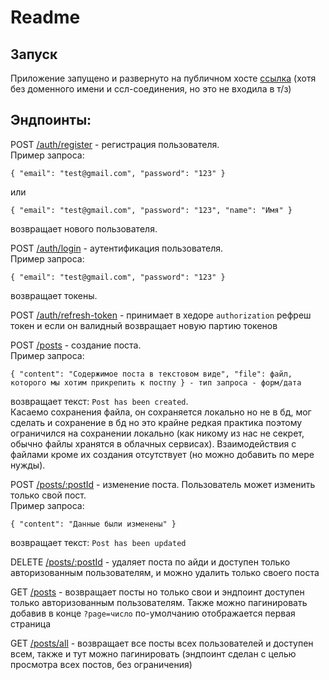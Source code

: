 # Readme

## Запуск

Приложение запущено и развернуто на публичном хосте [ссылка](http://45.145.64.194/) (хотя без доменного имени и ссл-соединения, но это не входила в т/з)

## Эндпоинты:

POST [/auth/register](http://45.145.64.194/auth/register) - регистрация пользователя.  
Пример запроса:

```
{ "email": "test@gmail.com", "password": "123" }
```

или

```
{ "email": "test@gmail.com", "password": "123", "name": "Имя" }
```

возвращает нового пользователя.

POST [/auth/login](http://45.145.64.194/auth/login) - аутентификация пользователя.  
Пример запроса:

```
{ "email": "test@gmail.com", "password": "123" }
```

возвращает токены.

POST [/auth/refresh-token](http://45.145.64.194/auth/refresh-token) - принимает в хедоре `authorization` рефреш токен и если он валидный возвращает новую партию токенов

POST [/posts](http://45.145.64.194/posts) - создание поста.  
Пример запроса:

```
{ "content": "Содержимое поста в текстовом виде", "file": файл, которого мы хотим прикрепить к постпу } - тип запроса - форм/дата
```

возвращает текст: `Post has been created`.  
Касаемо сохранения файла, он сохраняется локально но не в бд, мог сделать и сохранение в бд но это крайне редкая практика поэтому ограничился на сохранении локально (как никому из нас не секрет, обычно файлы хранятся в облачных сервисах). Взаимодействия с файлами кроме их создания отсутствует (но можно добавить по мере нужды).

POST [/posts/:postId](http://45.145.64.194/posts) - изменение поста. Пользователь может изменить только свой пост.  
Пример запроса:

```
{ "content": "Данные были изменены" }
```

возвращает текст: `Post has been updated`

DELETE [/posts/:postId](http://45.145.64.194/posts) - удаляет поста по айди и доступен только авторизованным пользователям, и можно удалить только своего поста

GET [/posts](http://45.145.64.194/posts) - возвращает посты но только свои и эндпоинт доступен только авторизованным пользователям. Также можно пагинировать добавив в конце `?page=число` по-умолчанию отображается первая страница

GET [/posts/all](http://45.145.64.194/posts/all) - возвращает все посты всех пользователей и доступен всем, также и тут можно пагинировать (эндпоинт сделан с целью просмотра всех постов, без ограничения)
